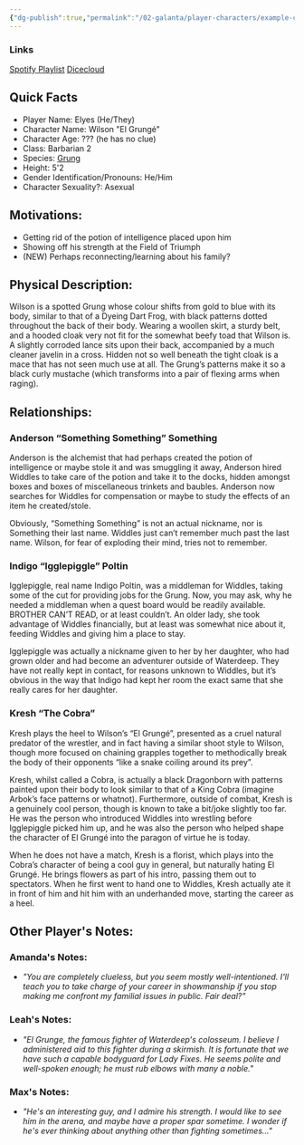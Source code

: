 ```yaml
---
{"dg-publish":true,"permalink":"/02-galanta/player-characters/example-character-wilson/","created":"2025-02-11T02:19:17.180+00:00","updated":"2025-02-13T21:40:07.961+00:00"}
---
```



### Links
[Spotify Playlist](https://open.spotify.com/playlist/0xRpmDFnJTFnA9wvaYTKG2?si=ef8a589d242b4680)
[Dicecloud](https://dicecloud.com/character/G4YWAwjRZh4wx23Wy/Wilson)

## Quick Facts

- Player Name: Elyes (He/They)
- Character Name: Wilson "El Grungé"
- Character Age: ??? (he has no clue)
- Class: Barbarian 2
- Species: [Grung](https://dnd5e.wikidot.com/lineage:grung)
- Height: 5'2
- Gender Identification/Pronouns: He/Him
- Character Sexuality?: Asexual

## Motivations:
- Getting rid of the potion of intelligence placed upon him
- Showing off his strength at the Field of Triumph
- (NEW) Perhaps reconnecting/learning about his family?

## Physical Description:
Wilson is a spotted Grung whose colour shifts from gold to blue with its body, similar to that of a Dyeing Dart Frog, with black patterns dotted throughout the back of their body. Wearing a woollen skirt, a sturdy belt, and a hooded cloak very not fit for the somewhat beefy toad that Wilson is. A slightly corroded lance sits upon their back, accompanied by a much cleaner javelin in a cross. Hidden not so well beneath the tight cloak is a mace that has not seen much use at all. The Grung’s patterns make it so a black curly mustache (which transforms into a pair of flexing arms when raging).

## Relationships:
### Anderson “Something Something” Something
Anderson is the alchemist that had perhaps created the potion of intelligence or maybe stole it and was smuggling it away, Anderson hired Widdles to take care of the potion and take it to the docks, hidden amongst boxes and boxes of miscellaneous trinkets and baubles. Anderson now searches for Widdles for compensation or maybe to study the effects of an item he created/stole.

Obviously, “Something Something” is not an actual nickname, nor is Something their last name. Widdles just can’t remember much past the last name. Wilson, for fear of exploding their mind, tries not to remember.

### Indigo “Igglepiggle” Poltin
Igglepiggle, real name Indigo Poltin, was a middleman for Widdles, taking some of the cut for providing jobs for the Grung. Now, you may ask, why he needed a middleman when a quest board would be readily available. BROTHER CAN’T READ, or at least couldn’t. An older lady, she took advantage of Widdles financially, but at least was somewhat nice about it, feeding Widdles and giving him a place to stay.

Igglepiggle was actually a nickname given to her by her daughter, who had grown older and had become an adventurer outside of Waterdeep. They have not really kept in contact, for reasons unknown to Widdles, but it’s obvious in the way that Indigo had kept her room the exact same that she really cares for her daughter.

### Kresh “The Cobra”
Kresh plays the heel to Wilson’s “El Grungé”, presented as a cruel natural predator of the wrestler, and in fact having a similar shoot style to Wilson, though more focused on chaining grapples together to methodically break the body of their opponents “like a snake coiling around its prey”.

Kresh, whilst called a Cobra, is actually a black Dragonborn with patterns painted upon their body to look similar to that of a King Cobra (imagine Arbok’s face patterns or whatnot). Furthermore, outside of combat, Kresh is a genuinely cool person, though is known to take a bit/joke slightly too far. He was the person who introduced Widdles into wrestling before Igglepiggle picked him up, and he was also the person who helped shape the character of El Grungé into the paragon of virtue he is today.

When he does not have a match, Kresh is a florist, which plays into the Cobra’s character of being a cool guy in general, but naturally hating El Grungé. He brings flowers as part of his intro, passing them out to spectators. When he first went to hand one to Widdles, Kresh actually ate it in front of him and hit him with an underhanded move, starting the career as a heel.

## Other Player's Notes:
### Amanda's Notes:
- *"You are completely clueless, but you seem mostly well-intentioned. I'll teach you to take charge of your career in showmanship if you stop making me confront my familial issues in public. Fair deal?"*

### Leah's Notes:
- *"El Grunge, the famous fighter of Waterdeep's colosseum. I believe I administered aid to this fighter during a skirmish. It is fortunate that we have such a capable bodyguard for Lady Fixes. He seems polite and well-spoken enough; he must rub elbows with many a noble."*

### Max's Notes:
- *"He's an interesting guy, and I admire his strength. I would like to see him in the arena, and maybe have a proper spar sometime. I wonder if he's ever thinking about anything other than fighting sometimes..."*